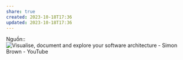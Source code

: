 ```yaml
---
share: true
created: 2023-10-18T17:36
updated: 2023-10-18T17:36
---
```

Nguồn:: ![Visualise, document and explore your software architecture - Simon Brown - YouTube](https://youtu.be/Ym9nhVZs89o?si=RKAf0lreRcHztJc6&t=1760)